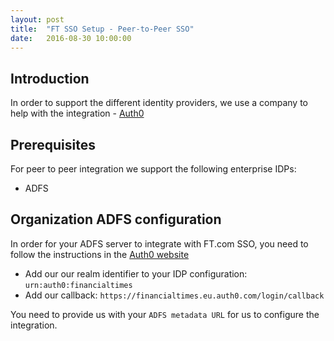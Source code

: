 ```yaml
---
layout: post
title:  "FT SSO Setup - Peer-to-Peer SSO"
date:   2016-08-30 10:00:00
---
```


## Introduction
In order to support the different identity providers, we use a company to help with the integration - [Auth0](https://auth0.com)

## Prerequisites
For peer to peer integration we support the following enterprise IDPs:

* ADFS

## Organization ADFS configuration
In order for your ADFS server to integrate with FT.com SSO, you need to follow the instructions in the [Auth0 website](https://auth0.com/docs/connections/enterprise/adfs)

* Add our our realm identifier to your IDP configuration: `urn:auth0:financialtimes`
* Add our callback: `https://financialtimes.eu.auth0.com/login/callback`

You need to provide us with your `ADFS metadata URL` for us to configure the integration.
